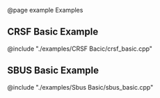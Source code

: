 @page example Examples

## CRSF Basic Example
@include "./examples/CRSF Bacic/crsf_basic.cpp"

## SBUS Basic Example
@include "./examples/Sbus Basic/sbus_basic.cpp"